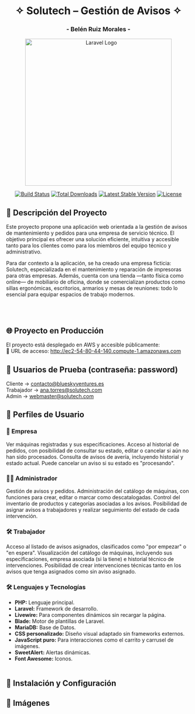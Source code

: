 # <div align="center"> ✧ Solutech – Gestión de Avisos ✧  </div>
### <div align="center"> - Belén Ruiz Morales - </div>
<p align="center"><a href="https://laravel.com" target="_blank"><img src="https://raw.githubusercontent.com/laravel/art/master/logo-lockup/5%20SVG/2%20CMYK/1%20Full%20Color/laravel-logolockup-cmyk-red.svg" width="400" alt="Laravel Logo"></a></p>

<p align="center">
<a href="https://github.com/laravel/framework/actions"><img src="https://github.com/laravel/framework/workflows/tests/badge.svg" alt="Build Status"></a>
<a href="https://packagist.org/packages/laravel/framework"><img src="https://img.shields.io/packagist/dt/laravel/framework" alt="Total Downloads"></a>
<a href="https://packagist.org/packages/laravel/framework"><img src="https://img.shields.io/packagist/v/laravel/framework" alt="Latest Stable Version"></a>
<a href="https://packagist.org/packages/laravel/framework"><img src="https://img.shields.io/packagist/l/laravel/framework" alt="License"></a>
</p>

## 📝 Descripción del Proyecto
Este proyecto propone una aplicación web orientada a la gestión de avisos de mantenimiento y pedidos para una empresa de servicio técnico. El objetivo principal es ofrecer una solución eficiente, intuitiva y accesible tanto para los clientes como para los miembros del equipo técnico y administrativo.

Para dar contexto a la aplicación, se ha creado una empresa ficticia: Solutech, especializada en el mantenimiento y reparación de impresoras para otras empresas. Además, cuenta con una tienda —tanto física como online— de mobiliario de oficina, donde se comercializan productos como sillas ergonómicas, escritorios, armarios y mesas de reuniones: todo lo esencial para equipar espacios de trabajo modernos.
<br><br>

<br>

## 🌐 Proyecto en Producción
El proyecto está desplegado en AWS y accesible públicamente: <br>
  🔗 URL de acceso: http://ec2-54-80-44-140.compute-1.amazonaws.com

## 🔐 Usuarios de Prueba (contraseña: password)
Cliente -> contacto@blueskyventures.es<br>
Trabajador -> ana.torres@solutech.com<br>
Admin -> webmaster@solutech.com<br>

## 👥 Perfiles de Usuario

### 🏢 Empresa
Ver máquinas registradas y sus especificaciones.
Acceso al historial de pedidos, con posibilidad de consultar su estado, editar o cancelar si aún no han sido procesados.
Consulta de avisos de avería, incluyendo historial y estado actual. Puede cancelar un aviso si su estado es "procesando".

### 🧑‍💼 Administrador
Gestión de avisos y pedidos.
Administración del catálogo de máquinas, con funciones para crear, editar o marcar como descatalogadas.
Control del inventario de productos y categorías asociadas a los avisos.
Posibilidad de asignar avisos a trabajadores y realizar seguimiento del estado de cada intervención.

### 🛠 Trabajador
Acceso al listado de avisos asignados, clasificados como "por empezar" o "en espera".
Visualización del catálogo de máquinas, incluyendo sus especificaciones, empresa asociada (si la tiene) e historial técnico de intervenciones.
Posibilidad de crear intervenciones técnicas tanto en los avisos que tenga asignados como sin aviso asignado.

### 🛠️ Lenguajes y Tecnologías
- **PHP:** Lenguaje principal.
- **Laravel:** Framework de desarrollo.
- **Livewire:** Para componentes dinámicos sin recargar la página.
- **Blade:** Motor de plantillas de Laravel.
- **MariaDB:** Base de Datos.
- **CSS personalizado:** Diseño visual adaptado sin frameworks externos.
- **JavaScript puro:** Para interacciones como el carrito y carrusel de imágenes.
- **SweetAlert:** Alertas dinámicas.
- **Font Awesome:** Iconos.
<br><br>

## 📖 Instalación y Configuración


## 📸 Imágenes
